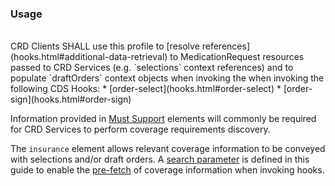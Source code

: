 <!--- Text entered into this file will appear at the top of the profiles page before the Formal Views of the profile content. -->

### Usage
<br/>
CRD Clients SHALL use this profile to [resolve references](hooks.html#additional-data-retrieval) to MedicationRequest resources passed to CRD Services (e.g. `selections` context references) and to populate `draftOrders` context objects when invoking the when invoking the following CDS Hooks:
* [order-select](hooks.html#order-select)
* [order-sign](hooks.html#order-sign)

Information provided in [Must Support]({{site.data.fhir.path}}profiling.html#mustsupport) elements will commonly be required for CRD Services to perform coverage requirements discovery.

The `insurance` element allows relevant coverage information to be conveyed with selections and/or draft orders.  A [search parameter](SearchParameter-medicationrequest-insurance.html) is defined in this guide to enable the [pre-fetch](hooks.html#pre-fetch) of coverage information when invoking hooks.
<br/>
